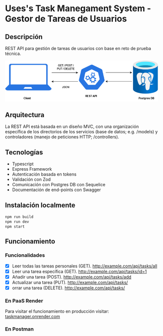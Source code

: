 # Uses's Task Manegament System - Gestor de Tareas de Usuarios

## Descripción
REST API para gestión de tareas de usuarios con base en reto de prueba técnica.

![Arquitectura base de la REST API](/api-architecture.drawio.png)

## Arquitectura
La REST API está basada en un diseño MVC, con una organización específica de los directorios de los servicios (base de datos; e.g. /models) y controladores (manejo de peticiones HTTP; /controllers).

## Tecnologías

- Typescript
- Express Framework
- Autenticación basada en tokens
- Validación con Zod
- Comunicación con Postgres DB con Sequelice
- Documentación de end-points con Swagger

## Instalación localmente
```
npm run build
npm run dev
npm start
```

## Funcionamiento

### Funcionalidades

- [x] Leer todas las tareas personales (GET). http://example.com/api/tasks/all
- [x] Leer una tarea específica (GET). http://example.com/api/tasks/id=1
- [x] Añadir una tarea (POST). http://example.com/api/tasks/add
- [x] Actualizar una tarea (PUT). http://example.com/api/tasks/
- [x] orrar una tarea (DELETE). http://example.com/api/tasks/

### En PaaS Render
Para visitar el funcionamiento en producción visitar: [taskmanager.onrender.com](www.taskmanager.onrender.com)

### En Postman


